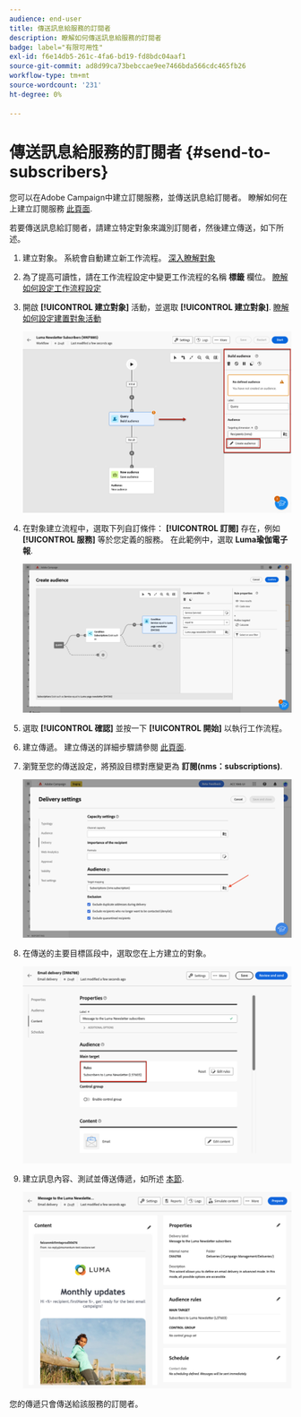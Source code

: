 ```yaml
---
audience: end-user
title: 傳送訊息給服務的訂閱者
description: 瞭解如何傳送訊息給服務的訂閱者
badge: label="有限可用性"
exl-id: f6e14db5-261c-4fa6-bd19-fd8bdc04aaf1
source-git-commit: ad8d99ca73bebccae9ee7466bda566cdc465fb26
workflow-type: tm+mt
source-wordcount: '231'
ht-degree: 0%

---
```


# 傳送訊息給服務的訂閱者 {#send-to-subscribers}

您可以在Adobe Campaign中建立訂閱服務，並傳送訊息給訂閱者。 瞭解如何在上建立訂閱服務 [此頁面](../audience//manage-services.md#create-service).

若要傳送訊息給訂閱者，請建立特定對象來識別訂閱者，然後建立傳送，如下所述。

1. 建立對象。 系統會自動建立新工作流程。 [深入瞭解對象](../audience/create-audience.md)

1. 為了提高可讀性，請在工作流程設定中變更工作流程的名稱 **標籤** 欄位。 [瞭解如何設定工作流程設定](../workflows/workflow-settings.md)

1. 開啟 **[!UICONTROL 建立對象]** 活動，並選取 **[!UICONTROL 建立對象]**. [瞭解如何設定建置對象活動](../workflows/activities/build-audience.md)

   ![](assets/service-create-audience.png)

1. 在對象建立流程中，選取下列自訂條件： **[!UICONTROL 訂閱]** 存在，例如 **[!UICONTROL 服務]** 等於您定義的服務。 在此範例中，選取 **Luma瑜伽電子報**.

   ![](assets/service-audience-subscribers.png)

1. 選取 **[!UICONTROL 確認]** 並按一下 **[!UICONTROL 開始]** 以執行工作流程。

1. 建立傳遞。 建立傳送的詳細步驟請參閱 [此頁面](../msg/gs-messages.md#create-delivery).
1. 瀏覽至您的傳送設定，將預設目標對應變更為 **訂閱(nms：subscriptions)**.

   ![](assets/service-delivery-change-mapping.png)

1. 在傳送的主要目標區段中，選取您在上方建立的對象。

   ![](assets/service-delivery-targeting-subscribers.png)

1. 建立訊息內容、測試並傳送傳遞，如所述 [本節](../preview-test/preview-test.md).

   ![](assets/service-delivery-ready.png)

您的傳遞只會傳送給該服務的訂閱者。
